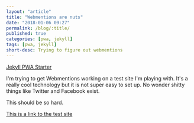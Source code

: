 ```yaml
---
layout: "article"
title: "Webmentions are nuts"
date: "2018-01-06 09:27"
permalink: /blog/:title/
published: true
categories: [pwa, jekyll]
tags: [pwa, jekyll]
short-desc: Trying to figure out webmentions
---
```




[Jekyll PWA Starter](https://github.com/dumaurier/pwa_jekyll)

I'm trying to get Webmentions working on a test site I'm playing with. It's a really cool technology but it is not super easy to set up. No wonder shitty things like Twitter and Facebook exist.

This should be so hard.

[This is a link to the test site](https://pwa-jekyll-starter.netlify.com/posts/blog/this-is-a-test/)
